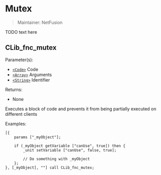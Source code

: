 # Mutex

> Maintainer: NetFusion

TODO text here

## CLib_fnc_mutex

Parameter(s):
* [`<Code>`] Code
* [`<Array>`] Arguments
* [`<String>`] Identifier

Returns:
* None

Executes a block of code and prevents it from being partially executed on different clients

Examples:

```sqf
[{
    params ["_myObject"];

    if (_myObject getVariable ["canUse", true]) then {
        _unit setVariable ["canUse", false, true];

        // Do something with _myObject
    };
}, [_myObject], ""] call CLib_fnc_mutex;
```

[`<Code>`]: https://community.bistudio.com/wiki/Code
[`<Array>`]: https://community.bistudio.com/wiki/Array
[`<String>`]: https://community.bistudio.com/wiki/String